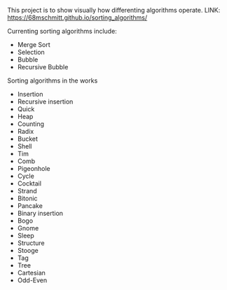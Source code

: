 This project is to show visually how differenting algorithms operate.
LINK: https://68mschmitt.github.io/sorting_algorithms/

Currenting sorting algorithms include:
 - Merge Sort
 - Selection
 - Bubble
 - Recursive Bubble
 
 Sorting algorithms in the works
 - Insertion 
 - Recursive insertion 
 - Quick 
 - Heap 
 - Counting
 - Radix
 - Bucket
 - Shell
 - Tim
 - Comb
 - Pigeonhole
 - Cycle
 - Cocktail
 - Strand
 - Bitonic
 - Pancake
 - Binary insertion
 - Bogo
 - Gnome
 - Sleep
 - Structure
 - Stooge
 - Tag
 - Tree
 - Cartesian
 - Odd-Even
